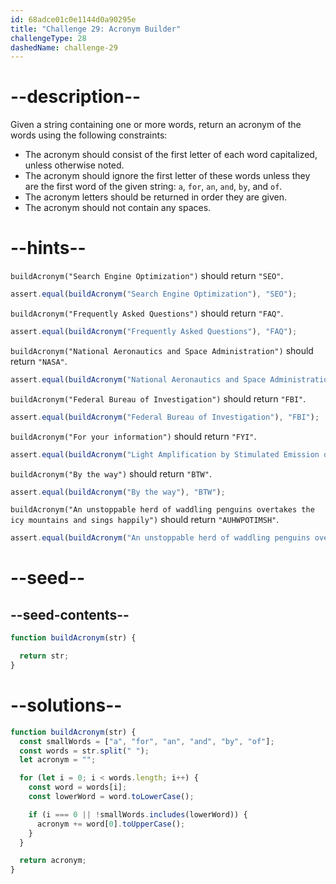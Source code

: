 ```yaml
---
id: 68adce01c0e1144d0a90295e
title: "Challenge 29: Acronym Builder"
challengeType: 28
dashedName: challenge-29
---
```


# --description--

Given a string containing one or more words, return an acronym of the words using the following constraints:

- The acronym should consist of the first letter of each word capitalized, unless otherwise noted.
- The acronym should ignore the first letter of these words unless they are the first word of the given string: `a`, `for`, `an`, `and`, `by`, and `of`.
- The acronym letters should be returned in order they are given.
- The acronym should not contain any spaces.

# --hints--

`buildAcronym("Search Engine Optimization")` should return `"SEO"`.

```js
assert.equal(buildAcronym("Search Engine Optimization"), "SEO");
```

`buildAcronym("Frequently Asked Questions")` should return `"FAQ"`.

```js
assert.equal(buildAcronym("Frequently Asked Questions"), "FAQ");
```

`buildAcronym("National Aeronautics and Space Administration")` should return `"NASA"`.

```js
assert.equal(buildAcronym("National Aeronautics and Space Administration"), "NASA");
```

`buildAcronym("Federal Bureau of Investigation")` should return `"FBI"`.

```js
assert.equal(buildAcronym("Federal Bureau of Investigation"), "FBI");
```

`buildAcronym("For your information")` should return `"FYI"`.

```js
assert.equal(buildAcronym("Light Amplification by Stimulated Emission of Radiation"), "LASER");
```

`buildAcronym("By the way")` should return `"BTW"`.

```js
assert.equal(buildAcronym("By the way"), "BTW");
```

`buildAcronym("An unstoppable herd of waddling penguins overtakes the icy mountains and sings happily")` should return `"AUHWPOTIMSH"`.

```js
assert.equal(buildAcronym("An unstoppable herd of waddling penguins overtakes the icy mountains and sings happily"), "AUHWPOTIMSH");
```

# --seed--

## --seed-contents--

```js
function buildAcronym(str) {

  return str;
}
```

# --solutions--

```js
function buildAcronym(str) {
  const smallWords = ["a", "for", "an", "and", "by", "of"];
  const words = str.split(" ");
  let acronym = "";

  for (let i = 0; i < words.length; i++) {
    const word = words[i];
    const lowerWord = word.toLowerCase();

    if (i === 0 || !smallWords.includes(lowerWord)) {
      acronym += word[0].toUpperCase();
    }
  }

  return acronym;
}
```
